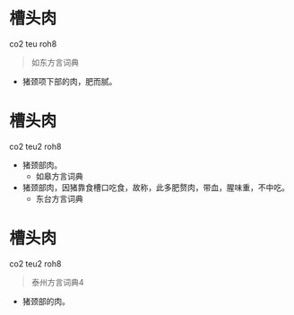 # 槽头肉
co2 teu roh8
> 如东方言词典
- 猪颈项下部的肉，肥而腻。

# 槽头肉
co2 teu2 roh8
+ 猪颈部肉。
  * 如皋方言词典
+ 猪颈部肉，因猪靠食槽口吃食，故称，此多肥赘肉，带血，腥味重，不中吃。
  * 东台方言词典

# 槽头肉
co2 teu2 roh8
> 泰州方言词典4
- 猪颈部的肉。

